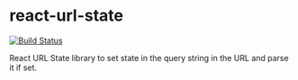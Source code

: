 # react-url-state
[![Build Status](https://travis-ci.com/DennisWeiss/react-url-state.svg?branch=master)](https://travis-ci.com/DennisWeiss/react-url-state)

React URL State library to set state in the query string in the URL and parse it if set.
